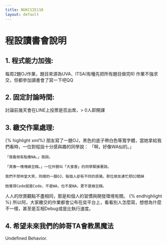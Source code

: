```yaml
---
title: NUKCSIE110
layout: default
---
```


# 程設讀書會說明

## 1.	程式能力加強:
每周2題OJ作業，題目來源為UVA、ITSA(有種先把所有題目做完R)
作業不強求交，但都參加讀書會了寫一下吧QQ

## 2.	固定討論時間:
討論前幾天會在LINE上投票是否出席，> 0人即開課

## 3.	繳交作業處理:
{% highlight xml%}
朋友寫了一題OJ，黑色的底子帶白色等寬字體，當她拿給我們看時，一位對程設十分感與趣的同學說：
    「啊，好像WA似的。」
  
    「我看倒有點像NA。」我說。

    「真像一塊塊綠豆糕。」一位外號叫「大食客」的同學緊接著說。

    我們不禁哄堂大笑，同樣的一題OJ，每個人卻有不同的感覺。那位朋友連忙把OJ關掉
    
    她覺得Code就是Code，不是WA，也不是NA，更不是綠豆糕。

人人的欣賞觀點不盡相同，那是和個人的習慣與開發環境有關。
{% endhighlight %}
所以阿，大家繳交的作業都會公布在奕平台上，看看別人怎麼寫，想想為什麼不一樣，甚至是互相Debug或是比執行速度。
## 4. 希望未來我們的帥哥TA會教黑魔法
Undefined Behavior.
